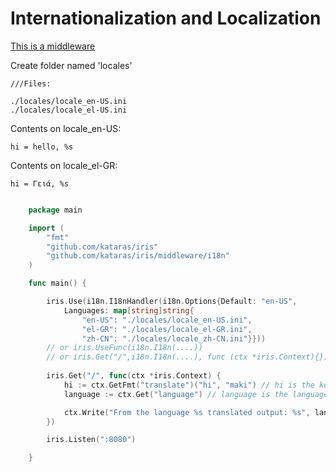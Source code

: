 # Internationalization and Localization

[This is a middleware](https://github.com/kataras/iris/tree/development/middleware/i18n)

Create folder named 'locales'
```
///Files: 

./locales/locale_en-US.ini 
./locales/locale_el-US.ini 
```
Contents on locale_en-US:
``` 
hi = hello, %s
``` 
Contents on locale_el-GR:
``` 
hi = Γειά, %s
``` 

```go

	package main

	import (
		"fmt"
		"github.com/kataras/iris"
		"github.com/kataras/iris/middleware/i18n"
	)

	func main() {

		iris.Use(i18n.I18nHandler(i18n.Options{Default: "en-US",
			Languages: map[string]string{
				"en-US": "./locales/locale_en-US.ini",
				"el-GR": "./locales/locale_el-GR.ini",
				"zh-CN": "./locales/locale_zh-CN.ini"}}))	
		// or iris.UseFunc(i18n.I18n(....))
		// or iris.Get("/",i18n.I18n(....), func (ctx *iris.Context){}) 
		
		iris.Get("/", func(ctx *iris.Context) {
			hi := ctx.GetFmt("translate")("hi", "maki") // hi is the key, 'maki' is the %s, the second parameter is optional
			language := ctx.Get("language") // language is the language key, example 'en-US'

			ctx.Write("From the language %s translated output: %s", language, hi)
		})

		iris.Listen(":8080")

    }

```